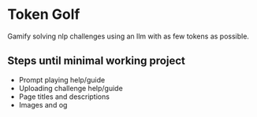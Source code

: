 # Token Golf

Gamify solving nlp challenges using an llm with as few tokens as possible.

## Steps until minimal working project

- Prompt playing help/guide
- Uploading challenge help/guide
- Page titles and descriptions
- Images and og
